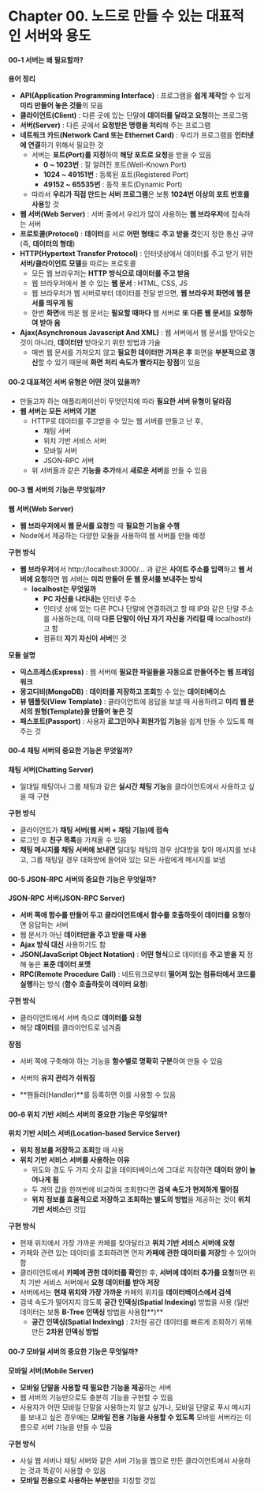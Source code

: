 # Chapter 00. 노드로 만들 수 있는 대표적인 서버와 용도

#### 00-1 서버는 왜 필요할까?

**용어 정리**

- **API(Application Programming Interface)** : 프로그램을 **쉽게 제작**할 수 있게 **미리 만들어 놓은 것들**의 모음
- **클라이언트(Client)** : 다른 곳에 있는 단말에 **데이터를 달라고 요청**하는 프로그램
- **서버(Server)** : 다른 곳에서 **요청받은 명령을 처리**해 주는 프로그램
- **네트워크 카드(Network Card 또는 Ethernet Card)** : 우리가 프로그램을 **인터넷에 연결**하기 위해서 필요한 것
  - 서버는 **포트(Port)를 지정**하여 **해당 포트로 요청**을 받을 수 있음
    - **0 ~ 1023번** : 잘 알려진 포트(Well-Known Port)
    - **1024 ~ 49151번** : 등록된 포트(Registered Port)
    - **49152 ~ 65535번** : 동적 포트(Dynamic Port)
  - 따라서 **우리가 직접 만드는 서버 프로그램**은 보통 **1024번 이상의 포트 번호를 사용**할 것
- **웹 서버(Web Server)** : 서버 중에서 우리가 많이 사용하는 **웹 브라우저**에 접속하는 서버
- **프로토콜(Protocol)** : **데이터**를 서로 **어떤 형태**로 **주고 받을 것**인지 정한 통신 규약 (즉, **데이터의 형태**)
- **HTTP(Hypertext Transfer Protocol)** : 인터넷상에서 데이터를 주고 받기 위한 **서버/클라이언트 모델**을 따르는 프로토콜
  - 모든 웹 브라우저는 **HTTP 방식으로 데이터를 주고 받음**
  - 웹 브라우저에서 볼 수 있는 **웹 문서** : HTML, CSS, JS
  - 웹 브라우저가 웹 서버로부터 데이터를 전달 받으면, **웹 브라우저 화면에 웹 문서를 띄우게 됨**
  - 한번 **화면**에 띄운 웹 문서는 **필요할 때마다** 웹 서버로 **또 다른 웹 문서**를 **요청하여 받아 옴**
- **Ajax(Asynchronous Javascript And XML)** : 웹 서버에서 웹 문서를 받아오는 것이 아니라, **데이터만** 받아오기 위한 방법과 기술
  - 매번 웹 문서를 가져오지 않고 **필요한 데이터만 가져온 후** 화면을 **부분적으로 갱신**할 수 있기 때문에 **화면 처리 속도가 빨라지는 장점**이 있음



#### 00-2 대표적인 서버 유형은 어떤 것이 있을까?

- 만들고자 하는 애플리케이션이 무엇인지에 따라 **필요한 서버 유형이 달라짐**
- **웹 서버는 모든 서버의 기본**
  - HTTP로 데이터를 주고받을 수 있는 웹 서버를 만들고 난 후,
    - 채팅 서버
    - 위치 기반 서비스 서버
    - 모바일 서버
    - JSON-RPC 서버
  - 위 서버들과 같은 **기능을 추가**해서 **새로운 서버**를 만들 수 있음



#### 00-3 웹 서버의 기능은 무엇일까?

**웹 서버(Web Server)**

- **웹 브라우저에서 웹 문서를 요청**할 때 **필요한 기능을 수행**
- Node에서 제공하는 다양한 모듈을 사용하여 웹 서버를 만들 예정

**구현 방식**

- **웹 브라우저**에서 http://localhost:3000/... 과 같은 **사이트 주소를 입력**하고 **웹 서버에 요청**하면 웹 서버는 **미리 만들어 둔 웹 문서를 보내주는 방식**
  - **localhost는 무엇일까**
    - **PC 자신을 나타내는** 인터넷 주소
    - 인터넷 상에 있는 다른 PC나 단말에 연결하려고 할 때 IP와 같은 단말 주소를 사용하는데, 이때 **다른 단말이 아닌 자기 자신을 가리킬 때** localhost라고 함
    - 컴퓨터 **자기 자신이 서버**인 것

**모듈 설명**

- **익스프레스(Express)** : 웹 서버에 **필요한 파일들을 자동으로 만들어주는 웹 프레임워크**
- **몽고디비(MongoDB)** : **데이터를 저장하고 조회**할 수 있는 **데이터베이스**
- **뷰 템플릿(View Template)** : 클라이언트에 응답을 보낼 때 사용하려고 **미리 웹 문서의 원형(Template)을 만들어 놓은 것**
- **패스포트(Passport)** : 사용자 **로그인이나 회원가입 기능**을 쉽게 만들 수 있도록 해주는 것



#### 00-4 채팅 서버의 중요한 기능은 무엇일까?

**채팅 서버(Chatting Server)**

- 일대일 채팅이나 그룹 채팅과 같은 **실시간 채팅 기능**을 클라이언트에서 사용하고 싶을 때 구현

**구현 방식**

- 클라이언트가 **채팅 서버(웹 서버 + 채팅 기능)에 접속**
- 로그인 후 **친구 목록**을 가져올 수 있음
- **채팅 메시지를 채팅 서버에 보내면** 일대일 채팅의 경우 상대방을 찾아 메시지를 보내고, 그룹 채팅일 경우 대화방에 들어와 있는 모든 사람에게 메시지를 보냄



#### 00-5 JSON-RPC 서버의 중요한 기능은 무엇일까?

**JSON-RPC 서버(JSON-RPC Server)**

- **서버 쪽에 함수를 만들어 두고** **클라이언트에서 함수를 호출하듯이 데이터를 요청**하면 응답하는 서버
- 웹 문서가 아닌 **데이터만을 주고 받을 때 사용**
- **Ajax 방식 대신** 사용하기도 함
- **JSON(JavaScript Object Notation)** :  **어떤 형식**으로 데이터를 **주고 받을 지** 정해 놓은 **표준 데이터 포맷**
- **RPC(Remote Procedure Call)** : 네트워크로부터 **떨어져 있는 컴퓨터에서 코드를 실행**하는 방식 (**함수 호출하듯이 데이터 요청**)

**구현 방식**

- 클라이언트에서 서버 측으로 **데이터를 요청**
- 해당 **데이터**를 클라이언트로 넘겨줌

**장점**

- 서버 쪽에 구축해야 하는 기능을 **함수별로 명확히 구분**하여 만들 수 있음
- 서버의 **유지 관리가 쉬워짐**

- **핸들러(Handler)**를 등록하면 이를 사용할 수 있음



#### **00-6 위치 기반 서비스 서버의 중요한 기능은 무엇일까?**

**위치 기반 서비스 서버(Location-based Service Server)**

- **위치 정보를 저장하고 조회**할 때 사용
- **위치 기반 서비스 서버를 사용하는 이유**
  - 위도와 경도 두 가지 숫자 값을 데이터베이스에 그대로 저장하면 **데이터 양이 늘어나게 됨**
  - 두 개의 값을 한꺼번에 비교하여 조회한다면 **검색 속도가 현저하게 떨어짐**
  - **위치 정보를 효율적으로 저장하고 조회하는 별도의 방법**을 제공하는 것이 **위치 기반 서비스**인 것임

**구현 방식**

- 현재 위치에서 가장 가까운 카페를 찾아달라고 **위치 기반 서비스 서버에 요청**
- 카페와 관련 있는 데이터를 조회하려면 먼저 **카페에 관한 데이터를 저장**할 수 있어야 함
- 클라이언트에서 **카페에 관한 데이터를 확인**한 후, **서버에 데이터 추가를 요청**하면 위치 기반 서비스 서버에서 **요청 데이터를 받아 저장**
- 서버에서는 **현재 위치와 가장 가까운** 카페의 위치를 **데이터베이스에서 검색**
- 검색 속도가 떨어지지 않도록 **공간 인덱싱(Spatial Indexing)** 방법을 사용 (일반 데이터는 보통 **B-Tree 인덱싱** 방법을 사용함**)**
  - **공간 인덱싱(Spatial Indexing)** : 2차원 공간 데이터를 빠르게 조회하기 위해 만든 **2차원 인덱싱 방법**



#### 00-7 모바일 서버의 중요한 기능은 무엇일까?

**모바일 서버(Mobile Server)**

- **모바일 단말을 사용할 때 필요한 기능을 제공**하는 서버
- 웹 서버의 기능만으로도 충분히 기능을 구현할 수 있음
- 사용자가 어떤 모바일 단말을 사용하는지 알고 싶거나, 모바일 단말로 푸시 메시지를 보내고 싶은 경우에는 **모바일 전용 기능을 사용할 수 있도록** 모바일 서버라는 이름으로 서버 기능을 만들 수 있음

**구현 방식**

- 사실 웹 서버나 채팅 서버와 같은 서버 기능을 웹으로 만든 클라이언트에서 사용하는 것과 똑같이 사용할 수 있음
- **모바일 전용으로 사용하는 부분만**을 지칭할 것임